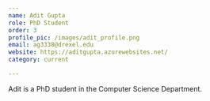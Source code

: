 ```yaml
---
name: Adit Gupta
role: PhD Student
order: 3
profile_pic: /images/adit_profile.png
email: ag3338@drexel.edu
website: https://aditgupta.azurewebsites.net/
category: current

---
```


Adit is a PhD student in the Computer Science Department.
